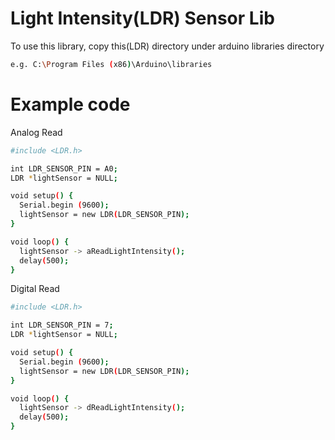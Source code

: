 # Light Intensity(LDR) Sensor Lib
To use this library, copy this(LDR) directory under arduino libraries directory
```sh
e.g. C:\Program Files (x86)\Arduino\libraries
```
# Example code
Analog Read
```sh
#include <LDR.h>

int LDR_SENSOR_PIN = A0;
LDR *lightSensor = NULL;

void setup() {
  Serial.begin (9600);
  lightSensor = new LDR(LDR_SENSOR_PIN);
}

void loop() {
  lightSensor -> aReadLightIntensity();
  delay(500);
}
```

Digital Read
```sh
#include <LDR.h>

int LDR_SENSOR_PIN = 7;
LDR *lightSensor = NULL;

void setup() {
  Serial.begin (9600);
  lightSensor = new LDR(LDR_SENSOR_PIN);
}

void loop() {
  lightSensor -> dReadLightIntensity();
  delay(500);
}
```